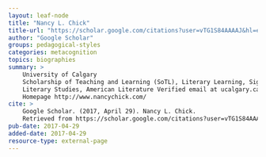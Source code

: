 ```yaml
---
layout: leaf-node
title: "Nancy L. Chick"
title-url: "https://scholar.google.com/citations?user=vTG1S84AAAAJ&hl=en"
author: "Google Scholar"
groups: pedagogical-styles
categories: metacognition
topics: biographies
summary: >
    University of Calgary
    Scholarship of Teaching and Learning (SoTL), Literary Learning, Signature Pedagogies,
    Literary Studies, American Literature Verified email at ucalgary.ca -
    Homepage http://www.nancychick.com/
cite: >
    Google Scholar. (2017, April 29). Nancy L. Chick.
    Retrieved from https://scholar.google.com/citations?user=vTG1S84AAAAJ&hl=en
pub-date: 2017-04-29
added-date: 2017-04-29
resource-type: external-page
---
```

